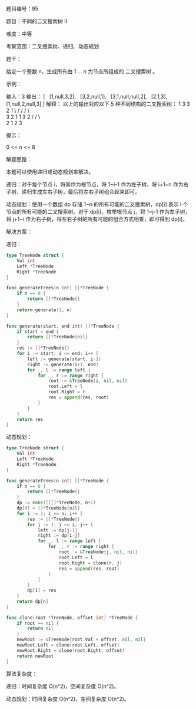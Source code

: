 题目编号：95

题目：不同的二叉搜索树 II

难度：中等

考察范围：二叉搜索树、递归、动态规划

题干：

给定一个整数 n，生成所有由 1 ... n 为节点所组成的 二叉搜索树 。

示例：

输入：3
输出：
[
  [1,null,3,2],
  [3,2,null,1],
  [3,1,null,null,2],
  [2,1,3],
  [1,null,2,null,3]
]
解释：
以上的输出对应以下 5 种不同结构的二叉搜索树：
   1         3     3      2      1
    \       /     /      / \      \
     3     2     1      1   3      2
    /     /       \                 \
   2     1         2                 3

提示：

0 <= n <= 8

解题思路：

本题可以使用递归或动态规划来解决。

递归：对于每个节点 i，将其作为根节点，将 1~i-1 作为左子树，将 i+1~n 作为右子树，递归生成左右子树，最后将左右子树组合起来即可。

动态规划：使用一个数组 dp 存储 1~n 的所有可能的二叉搜索树，dp[i] 表示 i 个节点的所有可能的二叉搜索树。对于 dp[i]，枚举根节点 j，将 1~j-1 作为左子树，将 j+1~i 作为右子树，将左右子树的所有可能的组合方式相乘，即可得到 dp[i]。

解决方案：

递归：

```go
type TreeNode struct {
    Val int
    Left *TreeNode
    Right *TreeNode
}

func generateTrees(n int) []*TreeNode {
    if n == 0 {
        return []*TreeNode{}
    }
    return generate(1, n)
}

func generate(start, end int) []*TreeNode {
    if start > end {
        return []*TreeNode{nil}
    }
    res := []*TreeNode{}
    for i := start; i <= end; i++ {
        left := generate(start, i-1)
        right := generate(i+1, end)
        for _, l := range left {
            for _, r := range right {
                root := &TreeNode{i, nil, nil}
                root.Left = l
                root.Right = r
                res = append(res, root)
            }
        }
    }
    return res
}
```

动态规划：

```go
type TreeNode struct {
    Val int
    Left *TreeNode
    Right *TreeNode
}

func generateTrees(n int) []*TreeNode {
    if n == 0 {
        return []*TreeNode{}
    }
    dp := make([][]*TreeNode, n+1)
    dp[0] = []*TreeNode{nil}
    for i := 1; i <= n; i++ {
        res := []*TreeNode{}
        for j := 1; j <= i; j++ {
            left := dp[j-1]
            right := dp[i-j]
            for _, l := range left {
                for _, r := range right {
                    root := &TreeNode{j, nil, nil}
                    root.Left = l
                    root.Right = clone(r, j)
                    res = append(res, root)
                }
            }
        }
        dp[i] = res
    }
    return dp[n]
}

func clone(root *TreeNode, offset int) *TreeNode {
    if root == nil {
        return nil
    }
    newRoot := &TreeNode{root.Val + offset, nil, nil}
    newRoot.Left = clone(root.Left, offset)
    newRoot.Right = clone(root.Right, offset)
    return newRoot
}
```

算法复杂度：

递归：时间复杂度 O(n^2)，空间复杂度 O(n^2)。

动态规划：时间复杂度 O(n^2)，空间复杂度 O(n^2)。